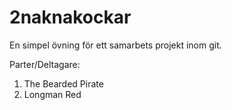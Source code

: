 # 2naknakockar
En simpel övning för ett samarbets projekt inom git.

Parter/Deltagare:
1. The Bearded Pirate
2. Longman Red

